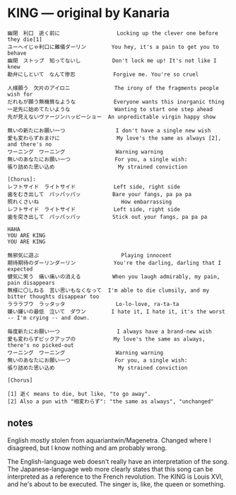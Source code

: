 # KING — original by Kanaria

```
幽閉　利口　逝く前に                  Locking up the clever one before they die[1]
ユーヘイじゃ利口に難儀ダーリン        You hey, it's a pain to get you to behave
幽閉　ストップ　知ってないし          Don't lock me up! It's not like I knew
勘弁にしといて　なんて惨忍            Forgive me. You're so cruel

人様願う　欠片のアイロニ              The irony of the fragments people wish for
だれもが願う無機質なような            Everyone wants this inorganic thing
一足先に始めてたいような              Wanting to start one step ahead
先が見えないヴァージンハッピーショー  An unpredictable virgin happy show

無いの新たにお願い一つ                I don't have a single new wish
愛も変わらずおまけに                  My love's the same as always [2], and there's no
ワーニング　ワーニング                Warning warning
無いのあなたにお願い一つ              For you, a single wish:
張り詰めた思い込め                    My strained conviction

[Chorus]:
レフトサイド　ライトサイド            Left side, right side
歯をむき出して　パッパッパッ          Bare your fangs, pa pa pa
照れくさいね                          How embarrassing
レフトサイド　ライトサイド            Left side, right side
歯を突き出して　パッパッパッ          Stick out your fangs, pa pa pa

HAHA
YOU ARE KING
YOU ARE KING

無邪気に遊ぶ                          Playing innocent
期待期待のダーリンダーリン            You're the darling, darling that I expected
健気に笑う　痛い痛いの消える          When you laugh admirably, my pain, pain disappears
無様に〇しねる　苦い思いもなくなって  I'm able to die clumsily, and my bitter thoughts disappear too
ラララブウ　ラッタッタ                Lo-lo-love, ra-ta-ta
嫌い嫌いの最低　泣いて　ダウン        I hate it, I hate it, it's the worst -- I'm crying -- and down.

毎度新たにお願い一つ                  I always have a brand-new wish
愛も変わらずピックアップの            My love's the same as always, there's no picked-out
ワーニング　ワーニング                Warning warning
無いのあなたにお願い一つ              For you, a single wish:
張り詰めた思い込め                    My strained conviction

[Chorus]

[1] 逝く means to die, but like, "to go away".
[2] Also a pun with "相変わらず": "the same as always", "unchanged"
```

## notes

English mostly stolen from aquariantwin/Magenetra. Changed where I disagreed,
but I know nothing and am probably wrong.

The English-language web doesn't really have an interpretation of the song. The
Japanese-language web more clearly states that this song can be interpreted as a
reference to the French revolution. The KING is Louis XVI, and he's about to be
executed. The singer is, like, the queen or something.
